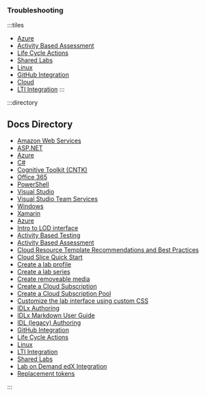 ### Troubleshooting

<style>
.tiles {
    padding: 0 !important;
}
.tiles ul {
    display: grid;
    grid-template-columns: repeat(auto-fill, minmax(180px, 1fr));
    grid-auto-rows: 80px;
    grid-gap: 10px;
    list-style-type: none;
    margin-left: -50px;
}
.tiles li {
    width: 100%;
    height: 100%;
    border-style: solid;
    border-color: white;
    background: #0078d7;
}
.tiles a {
    display: flex;
    align-items: center;
    justify-content: center;
    text-align: center;
    font-size: 20px;
	cursor: pointer;
    word-wrap: break-word;
    color: white;
    text-decoration: none;
    width: 100%;
    height: 100%;
}
.tiles li:hover {
    background-color: #00a4f3;
	cursor: pointer;
}
.tiles a img {
    display: block;
    margin: 0;
    height: 100%;
    margin-top: auto;
    margin-left: auto;
    margin-right: auto;
}
</style>

:::tiles
- [Azure](./one.md "One fish")
- [Activity Based Assessment](./two.md "Two fish")
- [Life Cycle Actions](./three.md "Three fish")
- [Shared Labs](./four.md "Four fish")
- [Linux](./one.md "One fish")
- [GitHub Integration](./two.md "Two fish")
- [Cloud](./three.md "Three fish")
- [LTI Integration](./four.md "Four fish")
:::
<style>

.directory {
    padding: 0 !important;
}
.directory h2 {
    font-size: 2rem;
    font-style: normal;
    font-weight: 300;
    text-rendering: optimizeLegibility;
    word-wrap: break-word;
    color: #ccc;
}
.directory ul {
    display: grid;
    grid-auto-flow: column;
    grid-template-rows: repeat(11, 1fr);
    grid-template-columns: repeat(3, 1fr); 
    list-style-type: none;
    margin-left: -39px;
}
.directory a {
    display: flex;
    font-size: 18px;
	cursor: pointer;
    word-wrap: break-word;
    color: #00a4f3;
    text-decoration: none;
    line-height: 28px;
    margin-top: 4px;
    min-height: 36px;
    padding-left: 12px;
    padding-right: 12px;
    border-left: 6px solid #e0e0e0;
}
.directory a:hover {
    border-left: 6px solid #00a4f3;
    text-decoration: underline;
	cursor: pointer;
}

</style>

:::directory
## Docs Directory
- [Amazon Web Services](./dotnet-page.md "Creating labs that teach .NET programming")
- [ASP.NET](./aspnet-page.md "Creating labs that teach how to create a web site")
- [Azure](./azure-page.md "Creating Azure labs")
- [C#](./csharp-page.md "Creating C# labs")
- [Cognitive Toolkit (CNTK)](./cntk-page.md "Creating labs that teach how to use the Azure Cognitive Toolkit (CNTK)")
- [Office 365](./office-page.md "Creating Office 365 labs")
- [PowerShell](./powershell.md "Creating PowerShell labs")
- [Visual Studio](./visual-studio-page.md "Creating labs that teach how to use Visual Studio and Visual Studio Code")
- [Visual Studio Team Services](./vsts-page.md "Creating labs that teach how to use Visual Studio Team Services")
- [Windows](./windows-page.md "Creating labs with Windows VMs")
- [Xamarin](./xamarin-page.md "Creating Xamarin labs")
- [Azure](./azure.md "azure")
- [Intro to LOD interface](./)
- [Activity Based Testing](./)
- [Activity Based Assessment](./)
- [Cloud Resource Template Recommendations and Best Practices](./)
- [Cloud Slice Quick Start](./)
- [Create a lab profile](./)
- [Create a lab series](./)
- [Create removeable media](./) 
- [Create a Cloud Subscription](./) 
- [Create a Cloud Subscription Pool](./) 
- [Customize the lab interface using custom CSS](./) 
- [IDLx Authoring](./)
- [IDLx Markdown User Guide](./) 
- [IDL (legacy) Authoring](./)
- [GitHub Integration](./)
- [Life Cycle Actions](./)
- [Linux](./)
- [LTI Integration](./) 
- [Shared Labs](./)
- [Lab on Demand edX Integration](./) 
- [Replacement tokens](./) 

:::
